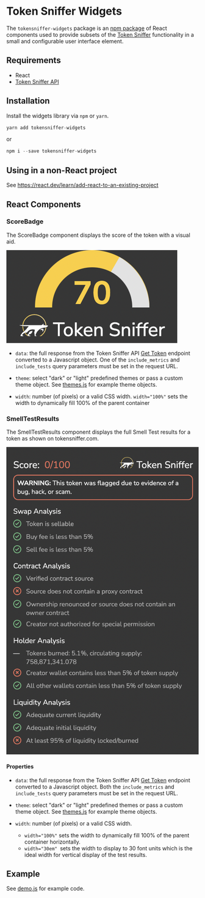 # Token Sniffer Widgets

The `tokensniffer-widgets` package is an [npm package](https://www.npmjs.com/package/tokensniffer-widgets) of React components used to provide subsets of the [Token Sniffer](https://tokensniffer.com) functionality in a small and configurable user interface element.

## Requirements
* React
* [Token Sniffer API](https://tokensniffer.com/TokenSnifferAPI)

## Installation

Install the widgets library via `npm` or `yarn`.

```js
yarn add tokensniffer-widgets
```
or
```js
npm i --save tokensniffer-widgets
```

## Using in a non-React project

See https://react.dev/learn/add-react-to-an-existing-project

## React Components

### ScoreBadge

The ScoreBadge component displays the score of the token with a visual aid.

![Screenshot of ScoreBadge component](/score-badge.png?raw=true)

* `data`:  the full response from the Token Sniffer API [Get Token](https://tokensniffer.readme.io/reference/get-token-results) endpoint converted to a Javascript object.  One of the `include_metrics` and `include_tests` query parameters must be set in the request URL.

* `theme`:  select "dark" or "light" predefined themes or pass a custom theme object.  See [themes.js](src/theme/themes.js) for example theme objects.

* `width`:  number (of pixels) or a valid CSS width.  `width="100%"` sets the width to dynamically fill 100% of the parent container

### SmellTestResults

The SmellTestResults component displays the full Smell Test results for a token as shown on tokensniffer.com.

![Screenshot of SmellTestResults component](/smell-test-results.png?raw=true)

#### Properties

* `data`:  the full response from the Token Sniffer API [Get Token](https://tokensniffer.readme.io/reference/get-token-results) endpoint converted to a Javascript object.  Both the `include_metrics` and `include_tests` query parameters must be set in the request URL.

* `theme`:  select "dark" or "light" predefined themes or pass a custom theme object.  See [themes.js](src/theme/themes.js) for example theme objects.

* `width`:  number (of pixels) or a valid CSS width.
  *  `width="100%"` sets the width to dynamically fill 100% of the parent container horizontally.
  *  `width="30em" `sets the width to display to 30 font units which is the ideal width for vertical display of the test results.

## Example

See [demo.js](demo/index.js) for example code.
